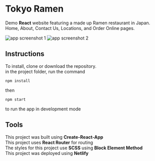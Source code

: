 # Tokyo Ramen

Demo **React** website featuring a made up Ramen restaurant in Japan.  
Home, About, Contact Us, Locations, and Order Online pages.

![app screenshot 1](http://www.peterdurham.site/images/site-images/projects/tokyo-ramen.jpg)
![app screenshot 2](http://www.peterdurham.site/images/site-images/projects/tokyo-ramen2.png)

## Instructions

To install, clone or download the repository.  
in the project folder, run the command

`npm install`

then

`npm start`

to run the app in development mode

## Tools

This project was built using **Create-React-App**  
This project uses **React Router** for routing  
The styles for this project use **SCSS** using **Block Element Method**  
This project was deployed using **Netlify**
